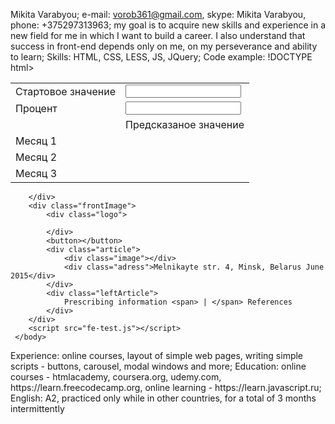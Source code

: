 Mikita Varabyou;
e-mail: vorob361@gmail.com, skype: Mikita Varabyou, phone: +375297313963;
my goal is to acquire new skills and experience in a new field for me in which I want to build a career. I also understand that success in front-end depends only on me, on my perseverance and ability to learn;
Skills: HTML, CSS, LESS, JS, JQuery;
Code example: !DOCTYPE html>
<html>
    <head>
        <link rel="stylesheet" href="fe-test.css">
        <title>FE-test</title>
    </head>
    <body>
        <div class="backImage">
            <table>
                <tr>
                    <td>Стартовое значение</td>
                    <td><input id="startValue" type="number"></td>
                </tr>
                <tr>
                    <td>Процент</td>
                    <td><input id="procent" type="number"></td>
                </tr>
                <tr>
                    <td>
                    <td>Предсказаное значение</td>
                </tr>
                <tr>
                    <td>Месяц 1</td>
                    <td id="month1"></td>
                </tr>
                <tr>
                    <td>Месяц 2</td>
                    <td id="month2"></td>
                </tr>
                <tr>
                    <td>Месяц 3</td>    
                    <td id="month3"></td>
                </tr>
            </table>
            
        </div>
        <div class="frontImage">
            <div class="logo">
                
            </div>
            <button></button>
            <div class="article">
                <div class="image"></div>
                <div class="adress">Melnikayte str. 4, Minsk, Belarus June 2015</div>
            </div>
            <div class="leftArticle">
                Prescribing information <span> | </span> References
            </div>
        </div>
        <script src="fe-test.js"></script>    
     </body>
</html>
Experience: online courses, layout of simple web pages, writing simple scripts - buttons, carousel, modal windows and more;
Education: online courses - htmlacademy, coursera.org, udemy.com, https://learn.freecodecamp.org, online learning - https://learn.javascript.ru;
English: A2, practiced only while in other countries, for a total of 3 months intermittently